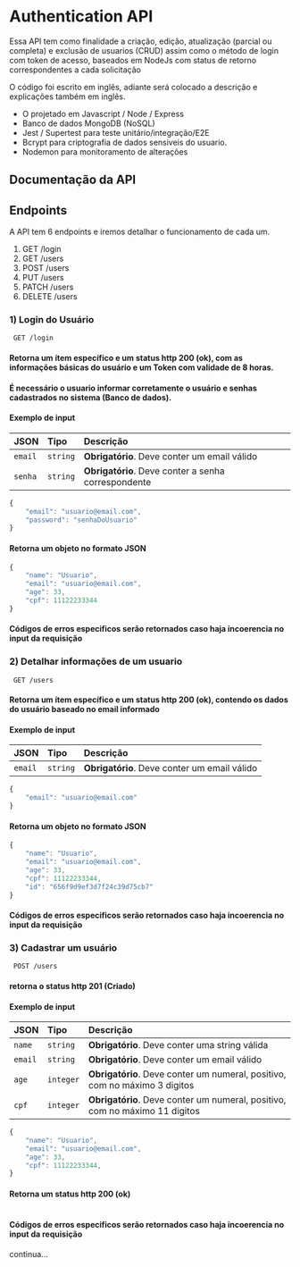 # Authentication API

Essa API tem como finalidade a criação, edição, atualização (parcial ou completa) e exclusão de usuarios (CRUD) assim como o método de login com token de acesso, baseados em NodeJs com status de retorno correspondentes a cada solicitação

O código foi escrito em inglês, adiante será colocado a descrição e explicações também em inglês.

- O projetado em Javascript / Node / Express
- Banco de dados MongoDB (NoSQL)
- Jest / Supertest para teste unitário/integração/E2E
- Bcrypt para criptografia de dados sensiveis do usuario.
- Nodemon para monitoramento de alterações



## Documentação da API

## Endpoints
A API tem 6 endpoints e iremos detalhar o funcionamento de cada um.
1) GET /login
2) GET /users
3) POST /users
4) PUT /users
5) PATCH /users
6) DELETE /users
   

   
### 1) Login do Usuário
```http
 GET /login
```
#### Retorna um ítem específico e um status http 200 (ok), com as informações básicas do usuário e um Token com validade de 8 horas.

#### É necessário o usuario informar corretamente o usuário e senhas cadastrados no sistema (Banco de dados).

#### Exemplo de input 

| JSON   | Tipo       | Descrição                           |
| :---------- | :--------- | :---------------------------------- |
| `email` | `string` | **Obrigatório**. Deve conter um email válido |
| `senha` | `string` | **Obrigatório**. Deve conter a senha correspondente |

```javascript
{
    "email": "usuario@email.com",
    "password": "senhaDoUsuario"
}
```
#### Retorna um objeto no formato JSON
```javascript
{
	"name": "Usuario",
	"email": "usuario@email.com",
	"age": 33,
	"cpf": 11122233344
}
```
#### Códigos de erros especificos serão retornados caso haja incoerencia no input da requisição



### 2) Detalhar informações de um usuario
```http
 GET /users
```
#### Retorna um ítem específico e um status http 200 (ok), contendo os dados do usuário baseado no email informado

#### Exemplo de input 

| JSON   | Tipo       | Descrição                           |
| :---------- | :--------- | :---------------------------------- |
| `email` | `string` | **Obrigatório**. Deve conter um email válido |

```javascript
{
    "email": "usuario@email.com"
}
```
#### Retorna um objeto no formato JSON
```javascript
{
	"name": "Usuario",
	"email": "usuario@email.com",
	"age": 33,
	"cpf": 11122233344,
	"id": "656f9d9ef3d7f24c39d75cb7"
}
```

#### Códigos de erros especificos serão retornados caso haja incoerencia no input da requisição



### 3) Cadastrar um usuário
```http
 POST /users
```
#### retorna o status http 201 (Criado)

#### Exemplo de input 

| JSON   | Tipo       | Descrição                           |
| :---------- | :--------- | :---------------------------------- |
| `name` | `string` | **Obrigatório**. Deve conter uma string válida |
| `email` | `string` | **Obrigatório**. Deve conter um email válido |
| `age` | `integer` | **Obrigatório**. Deve conter um numeral, positivo, com no máximo 3 digitos|
| `cpf` | `integer` | **Obrigatório**. Deve conter um numeral, positivo, com no máximo 11 digitos |

```javascript
{
	"name": "Usuario",
	"email": "usuario@email.com",
	"age": 33,
	"cpf": 11122233344,
}
```
#### Retorna um status http 200 (ok)
```javascript

```

#### Códigos de erros especificos serão retornados caso haja incoerencia no input da requisição


continua...
